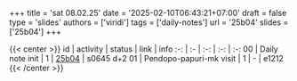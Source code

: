 +++
title = 'sat 08.02.25'
date = '2025-02-10T06:43:21+07:00'
draft = false
type = 'slides'
authors = ['viridi']
tags = ['daily-notes']
url = '25b04'
slides = ['25b04']
+++

{{< center >}}
id | activity | status | link | info
:-: | :- | :-: | :-: | :-:
00 | Daily note init         | 1 | [25b04](/notes/25b04) | s0645 d+2
01 | Pendopo-papuri-mk visit | 1 | - | e1212
{{< /center >}}
